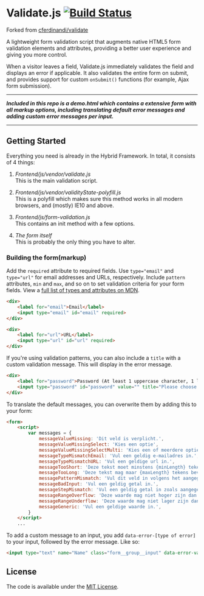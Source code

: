 # Validate.js [![Build Status](https://travis-ci.org/cferdinandi/validate.svg)](https://travis-ci.org/cferdinandi/validate)

Forked from [cferdinandi/validate](https://github.com/cferdinandi/validate)

A lightweight form validation script that augments native HTML5 form validation elements and attributes, providing a better user experience and giving you more control.

When a visitor leaves a field, Validate.js immediately validates the field and displays an error if applicable. It also validates the entire form on submit, and provides support for custom `onSubmit()` functions (for example, Ajax form submission).


<hr>

__*Included in this repo is a demo.html which contains a extensive form with all markup options, including translating default error messages and adding custom error messages per input.*__

<hr>


## Getting Started

Everything you need is already in the Hybrid Framework. In total, it consists of 4 things:
1. _Frontend/js/vendor/validate.js_  
This is the main validation script.

2. _Frontend/js/vendor/validityState-polyfill.js_  
This is a polyfill which makes sure this method works in all modern browsers, and (mostly) IE10 and above.

3. _Frontend/js/form-validation.js_  
This contains an init method with a few options. 

4. _The form itself_  
This is probably the only thing you have to alter.  

### Building the form(markup)

Add the `required` attribute to required fields. Use `type="email"` and `type="url"` for email addresses and URLs, respectively. Include `pattern` attributes, `min` and `max`, and so on to set validation criteria for your form fields. View a [full list of types and attributes on MDN](https://developer.mozilla.org/en-US/docs/Web/Guide/HTML/HTML5/Constraint_validation#Intrinsic_and_basic_constraints).

```html
<div>
	<label for="email">Email</label>
	<input type="email" id="email" required>
</div>

<div>
	<label for="url">URL</label>
	<input type="url" id="url" required>
</div>
```

If you're using validation patterns, you can also include a `title` with a custom validation message. This will display in the error message.

```html
<div>
	<label for="password">Password (At least 1 uppercase character, 1 lowercase character, and 1 number)</label>
	<input type="password" id="password" value="" title="Please choose a password that includes at least 1 uppercase character, 1 lowercase character, and 1 number." pattern="^(?=.*\d)(?=.*[a-z])(?=.*[A-Z])(?!.*\s).*$" required>
</div>
```

To translate the default messages, you can overwrite them by adding this to your form:

```html
<form>
	<script>
		var messages = {
			messageValueMissing: 'Dit veld is verplicht.',
			messageValueMissingSelect: 'Kies een optie',
			messageValueMissingSelectMulti: 'Kies een of meerdere opties',
			messageTypeMismatchEmail: 'Vul een geldig e-mailadres in.',
			messageTypeMismatchURL: 'Vul een geldige url in.',
			messageTooShort: 'Deze tekst moet minstens {minLength} tekens bevatten. Je gebruikt nu maar {length} tekens.',
			messageTooLong: 'Deze tekst mag maar {maxLength} tekens bevatten. Je gebruikt nu {length} tekens.',
			messagePatternMismatch: 'Vul dit veld in volgens het aangegeven patroon.',
			messageBadInput: 'Vul een geldig getal in.',
			messageStepMismatch: 'Vul een geldig getal in zoals aangegeven.',
			messageRangeOverflow: 'Deze waarde mag niet hoger zijn dan {max}.',
			messageRangeUnderflow: 'Deze waarde mag niet lager zijn dan {min}.',
			messageGeneric: 'Vul een geldige waarde in.',
		}
	</script>
	...
```

To add a custom message to an input, you add `data-error-[type of error]` to your input, followed by the error message. Like so:

```html
<input type="text" name="Name" class="form__group__input" data-error-valueMissing="Vul je naam in" required>
```

## License

The code is available under the [MIT License](LICENSE.md).
